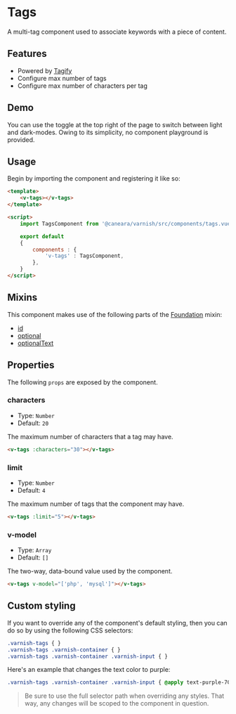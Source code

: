 # Tags

A multi-tag component used to associate keywords with a piece of content.

## Features

* Powered by [Tagify](https://yaireo.github.io/tagify/)
* Configure max number of tags
* Configure max number of characters per tag

## Demo

You can use the toggle at the top right of the page to switch between light and dark-modes. Owing to its simplicity, no component playground is provided.

<!-- Setup -->
<script setup>
    import { ref } from 'vue';
    import TagsComponent from '../../src/components/tags.vue';

    let tags = ref(['php', 'laravel', 'vue', '']);
</script>

<!-- Demo -->
<div class="bg-gray-100 dark:bg-black flex justify-center rounded-md p-6 mt-8">
    <ClientOnly>
        <TagsComponent v-model="tags" :optional="true"></TagsComponent>
    </ClientOnly>
</div>

## Usage

Begin by importing the component and registering it like so:

```html
<template>
    <v-tags></v-tags>
</template>

<script>
    import TagsComponent from '@caneara/varnish/src/components/tags.vue';

    export default
    {
        components : {
            'v-tags' : TagsComponent,
        },
    }
</script>
```

## Mixins

This component makes use of the following parts of the [Foundation](/pages/foundation) mixin:

* [id](/pages/foundation#id)
* [optional](/pages/foundation#optional)
* [optionalText](/pages/foundation#optionalText)

## Properties

The following `props` are exposed by the component.

### characters

- Type: `Number`
- Default: `20`

The maximum number of characters that a tag may have.

```html
<v-tags :characters="30"></v-tags>
```

### limit

- Type: `Number`
- Default: `4`

The maximum number of tags that the component may have.

```html
<v-tags :limit="5"></v-tags>
```

### v-model

- Type: `Array`
- Default: `[]`

The two-way, data-bound value used by the component.

```html
<v-tags v-model="['php', 'mysql']"></v-tags>
```

## Custom styling

If you want to override any of the component's default styling, then you can do so by using the following CSS selectors:

```css
.varnish-tags { }
.varnish-tags .varnish-container { }
.varnish-tags .varnish-container .varnish-input { }
```

Here's an example that changes the text color to purple:

```css
.varnish-tags .varnish-container .varnish-input { @apply text-purple-700 dark:text-purple-400 }
```

> Be sure to use the full selector path when overriding any styles. That way, any changes will be scoped to the component in question.